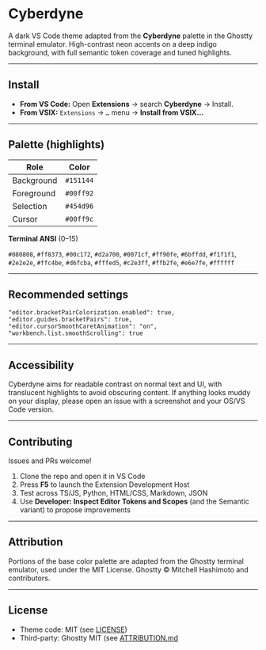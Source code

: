 # Cyberdyne

A dark VS Code theme adapted from the **Cyberdyne** palette in the Ghostty terminal emulator. High-contrast neon accents on a deep indigo background, with full semantic token coverage and tuned highlights.

---

## Install

- **From VS Code:** Open **Extensions** → search **Cyberdyne** → Install.
- **From VSIX:** `Extensions` → `…` menu → **Install from VSIX…**

---

## Palette (highlights)

| Role        | Color    |
|-------------|----------|
| Background  | `#151144` |
| Foreground  | `#00ff92` |
| Selection   | `#454d96` |
| Cursor      | `#00ff9c` |

**Terminal ANSI** (0–15)

`#080808`, `#ff8373`, `#00c172`, `#d2a700`, `#0071cf`, `#ff90fe`, `#6bffdd`, `#f1f1f1`, `#2e2e2e`, `#ffc4be`, `#d6fcba`, `#fffed5`, `#c2e3ff`, `#ffb2fe`, `#e6e7fe`, `#ffffff`

---

## Recommended settings

```jsonc
"editor.bracketPairColorization.enabled": true,
"editor.guides.bracketPairs": true,
"editor.cursorSmoothCaretAnimation": "on",
"workbench.list.smoothScrolling": true
````

---

## Accessibility

Cyberdyne aims for readable contrast on normal text and UI, with translucent highlights to avoid obscuring content. If anything looks muddy on your display, please open an issue with a screenshot and your OS/VS Code version.

---

## Contributing

Issues and PRs welcome!

1. Clone the repo and open it in VS Code
2. Press **F5** to launch the Extension Development Host
3. Test across TS/JS, Python, HTML/CSS, Markdown, JSON
4. Use **Developer: Inspect Editor Tokens and Scopes** (and the Semantic variant) to propose improvements

---

## Attribution

Portions of the base color palette are adapted from the Ghostty terminal emulator, used under the MIT License.
Ghostty © Mitchell Hashimoto and contributors.

---

## License

* Theme code: MIT (see [LICENSE](./LICENSE))
* Third-party: Ghostty MIT (see [ATTRIBUTION.md](./ATTRIBUTION.md)
